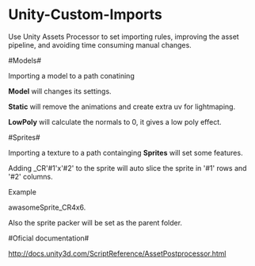 # Unity-Custom-Imports
Use Unity Assets Processor to set importing rules, improving the asset pipeline, and avoiding time consuming manual changes. 

#Models#

Importing a model to a path conatining

**Model** will changes its settings. 

**Static** will remove the animations and create extra uv for lightmaping. 

**LowPoly** will calculate the normals to 0,  it gives a low poly effect. 

#Sprites#

Importing a texture to a path containging **Sprites** will set some features.

Adding _CR'#1'x'#2' to the sprite will auto slice the sprite in '#1' rows and '#2' columns.

Example

awasomeSprite_CR4x6. 

Also the sprite packer will be set as the parent folder. 

#Oficial documentation#

http://docs.unity3d.com/ScriptReference/AssetPostprocessor.html


